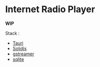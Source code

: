 # Internet Radio Player

**WIP**

Stack :
* [Tauri](https://tauri.app/)
* [Solidjs](https://www.solidjs.com/)
* [gstreamer](https://gstreamer.freedesktop.org/)
* [sqlite](https://sqlite.org/index.html)
